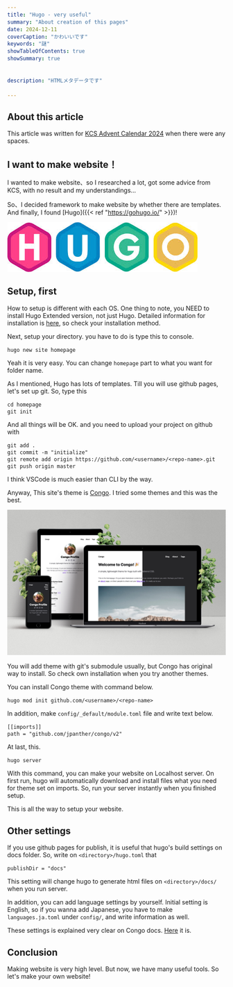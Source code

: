```yaml
---
title: "Hugo - very useful"
summary: "About creation of this pages"
date: 2024-12-11
coverCaption: "かわいいです"
keywords: "謎"
showTableOfContents: true
showSummary: true


description: "HTMLメタデータです"

---
```


## About this article
This article was written for [KCS Advent Calendar 2024](URL "https://qiita.com/advent-calendar/2024/kcs/") when there were any spaces.

## I want to make website！
I wanted to make website、so I researched a lot, got some advice from KCS, with no result and my understandings...

So、I decided framework to make website by whether there are templates. And finally, I found [Hugo]({{< ref "https://gohugo.io/" >}})!

![Hugo](img/hugo.jpeg "Very useful")

## Setup, first
How to setup is different with each OS. One thing to note, you NEED to install Hugo Extended version, not just Hugo.
Detailed information for installation is [here](URL "https://gohugo.io/installation/"), so check your installation method. 

Next, setup your directory. you have to do is type this to console.

``` 
hugo new site homepage 
```

Yeah it is very easy. You can change `homepage` part to what you want for folder name.

As I mentioned, Hugo has lots of templates. Till you will use github pages, let's set up git. So, type this

```
cd homepage
git init
```

And all things will be OK. and you need to upload your project on github with

```
git add .
git commit -m "initialize"
git remote add origin https://github.com/<username>/<repo-name>.git
git push origin master
```

I think VSCode is much easier than CLI by the way.

Anyway, This site's theme is [Congo](URL "https://github.com/jpanther/congo"). I tried some themes and this was the best.

![Congo](img/screenshot.png "Easy to make good layout")

You will add theme with git's submodule usually, but Congo has original way to install. So check own installation when you try another themes.

You can install Congo theme with command below.

```
hugo mod init github.com/<username>/<repo-name>
```

In addition, make `config/_default/module.toml` file and write text below.

```
[[imports]]
path = "github.com/jpanther/congo/v2"
```

At last, this.
```
hugo server
```
With this command, you can make your website on Localhost server. On first run, hugo will automatically download and install files what you need for theme set on imports. So, run your server instantly when you finished setup.

This is all the way to setup your website.

## Other settings

If you use github pages for publish, it is useful that hugo's build settings on docs folder. So, write on `<directory>/hugo.toml` that 
```
publishDir = "docs"
```
This setting will change hugo to generate html files on `<directory>/docs/` when you run server.

In addition, you can add language settings by yourself. Initial setting is English, so if you wanna add Japanese, you have to make `languages.ja.toml` under `config/`, and write information as well.

These settings is explained very clear on Congo docs. [Here](URL "https://jpanther.github.io/congo/docs/") it is.

## Conclusion
Making website is very high level. But now, we have many useful tools. So let's make your own website!